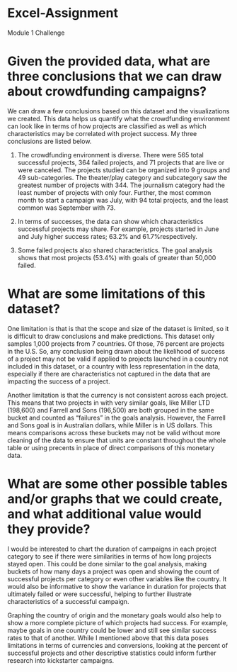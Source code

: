 # Excel-Assignment
Module 1 Challenge

# Given the provided data, what are three conclusions that we can draw about crowdfunding campaigns?
We can draw a few conclusions based on this dataset and the visualizations we created. This data helps us quantify what the crowdfunding environment can look like in terms of how projects are classified as well as which characteristics may be correlated with project success. My three conclusions are listed below. 

1. The crowdfunding environment is diverse. There were 565 total successful projects, 364 failed projects, and 71 projects that are live or were canceled. The projects studied can be organized into 9 groups and 49 sub-categories. The theater/play category and subcategory saw the greatest number of projects with 344. The journalism category had the least number of projects with only four. Further, the most common month to start a campaign was July, with 94 total projects, and the least common was September with 73.

2. In terms of successes, the data can show which characteristics successful projects may share. For example, projects started in June and July higher success rates; 63.2% and 61.7%respectively. 

3. Some failed projects also shared characteristics. The goal analysis shows that most projects (53.4%) with goals of greater than 50,000 failed. 
# What are some limitations of this dataset?
One limitation is that is that the scope and size of the dataset is limited, so it is difficult to draw conclusions and make predictions. This dataset only samples 1,000 projects from 7 countries. Of those, 76 percent are projects in the U.S. So, any conclusion being drawn about the likelihood of success of a project may not be valid if applied to projects launched in a country not included in this dataset, or a country with less representation in the data, especially if there are characteristics not captured in the data that are impacting the success of a project. 

Another limitation is that the currency is not consistent across each project. This means that two projects in with very similar goals, like Miller LTD (198,600) and Farrell and Sons (196,500) are both grouped in the same bucket and counted as “failures” in the goals analysis. However, the Farrell and Sons goal is in Australian dollars, while Miller is in US dollars. This means comparisons across these buckets may not be valid without more cleaning of the data to ensure that units are constant throughout the whole table or using precents in place of direct comparisons of this monetary data. 
# What are some other possible tables and/or graphs that we could create, and what additional value would they provide?
I would be interested to chart the duration of campaigns in each project category to see if there were similarities in terms of how long projects stayed open. This could be done similar to the goal analysis, making buckets of how many days a project was open and showing the count of successful projects per category or even other variables like the country. It would also be informative to show the variance in duration for projects that ultimately failed or were successful, helping to further illustrate characteristics of a successful campaign. 

Graphing the country of origin and the monetary goals would also help to show a more complete picture of which projects had success. For example, maybe goals in one country could be lower and still see similar success rates to that of another. While I mentioned above that this data poses limitations in terms of currencies and conversions, looking at the percent of successful projects and other descriptive statistics could inform further research into kickstarter campaigns. 

